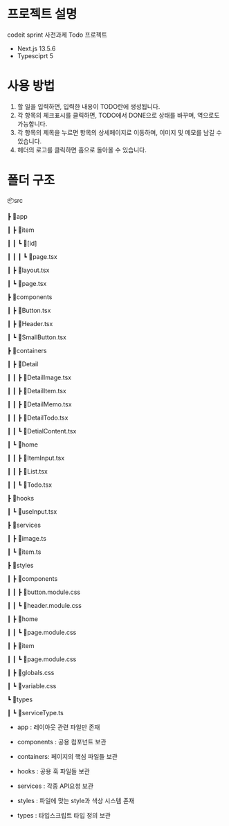 # 프로젝트 설명
codeit sprint 사전과제 Todo 프로젝트
- Next.js 13.5.6
- Typesciprt 5

# 사용 방법
1. 할 일을 입력하면, 입력한 내용이 TODO란에 생성됩니다.
2. 각 항목의 체크표시를 클릭하면, TODO에서 DONE으로 상태를 바꾸며, 역으로도 가능합니다.
3. 각 항목의 제목을 누르면 항목의 상세페이지로 이동하며, 이미지 및 메모를 남길 수 있습니다.
4. 헤더의 로고를 클릭하면 홈으로 돌아올 수 있습니다.

# 폴더 구조

📦src

 ┣ 📂app

 ┃ ┣ 📂item

 ┃ ┃ ┗ 📂[id]

 ┃ ┃ ┃ ┗ 📜page.tsx

 ┃ ┣ 📜layout.tsx

 ┃ ┗ 📜page.tsx

 ┣ 📂components

 ┃ ┣ 📜Button.tsx

 ┃ ┣ 📜Header.tsx

 ┃ ┗ 📜SmallButton.tsx

 ┣ 📂containers

 ┃ ┣ 📂Detail

 ┃ ┃ ┣ 📜DetailImage.tsx

 ┃ ┃ ┣ 📜DetailItem.tsx

 ┃ ┃ ┣ 📜DetailMemo.tsx

 ┃ ┃ ┣ 📜DetailTodo.tsx

 ┃ ┃ ┗ 📜DetialContent.tsx

 ┃ ┗ 📂home

 ┃ ┃ ┣ 📜ItemInput.tsx

 ┃ ┃ ┣ 📜List.tsx

 ┃ ┃ ┗ 📜Todo.tsx

 ┣ 📂hooks

 ┃ ┗ 📜useInput.tsx

 ┣ 📂services

 ┃ ┣ 📜image.ts

 ┃ ┗ 📜item.ts

 ┣ 📂styles

 ┃ ┣ 📂components

 ┃ ┃ ┣ 📜button.module.css

 ┃ ┃ ┗ 📜header.module.css

 ┃ ┣ 📂home

 ┃ ┃ ┗ 📜page.module.css

 ┃ ┣ 📂item

 ┃ ┃ ┗ 📜page.module.css

 ┃ ┣ 📜globals.css

 ┃ ┗ 📜variable.css

 ┗ 📂types

 ┃ ┗ 📜serviceType.ts

- app : 레이아웃 관련 파일만 존재

- components : 공용 컴포넌트 보관

- containers: 페이지의 핵심 파일들 보관

- hooks : 공용 훅 파일들 보관

- services : 각종 API요청 보관

- styles : 파일에 맞는 style과 색상 시스템 존재

- types : 타입스크립트 타입 정의 보관
